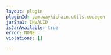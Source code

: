 ```yaml
---
layout: plugin
pluginId: com.waykichain.utils.codegen
jarSha1: INVALID
isJarAvailable: true
error: NONE
violations: []

---
```

